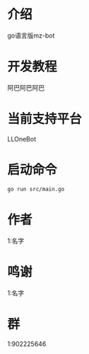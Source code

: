 # 介绍

go语言版mz-bot

# 开发教程

阿巴阿巴阿巴

# 当前支持平台

LLOneBot

# 启动命令

```sh
go run src/main.go
```
# 作者
1:名字

# 鸣谢
1:名字

# 群
1:902225646